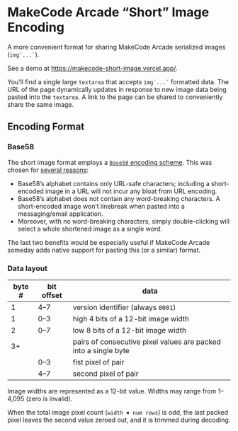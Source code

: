 # MakeCode Arcade “Short” Image Encoding

A more convenient format for sharing MakeCode Arcade serialized images (`` img`...` ``).

See a demo at https://makecode-short-image.vercel.app/.

You’ll find a single large `textarea` that accepts `` img`...` `` formatted data. The URL of the page dynamically updates in response to new image data being pasted into the `textarea`. A link to the page can be shared to conveniently share the same image.

## Encoding Format

### Base58

The short image format employs a [`Base58` encoding scheme](https://tools.ietf.org/id/draft-msporny-base58-02.html). This was chosen for [several reasons](https://tools.ietf.org/id/draft-msporny-base58-02.html#section-1-2):

-   Base58’s alphabet contains only URL-safe characters; including a short-encoded image in a URL will not incur any bloat from URL encoding.
-   Base58’s alphabet does not contain any word-breaking characters. A short-encoded image won’t linebreak when pasted into a messaging/email application.
-   Moreover, with no word-breaking characters, simply double-clicking will select a whole shortened image as a single word.

The last two benefits would be especially useful if MakeCode Arcade someday adds native support for pasting this (or a similar) format.

### Data layout

| byte # | bit offset | data                                                            |
| ------ | ---------- | --------------------------------------------------------------- |
| 1      | 4–7        | version identifier (always `0001`)                              |
| 1      | 0–3        | high 4 bits of a 12-bit image width                             |
| 2      | 0–7        | low 8 bits of a 12-bit image width                              |
| 3+     |            | pairs of consecutive pixel values are packed into a single byte |
|        | 0–3        | fist pixel of pair                                              |
|        | 4–7        | second pixel of pair                                            |

Image widths are represented as a 12-bit value. Widths may range from 1–4,095 (zero is invalid).

When the total image pixel count (`width ✖️ num rows`) is odd, the last packed pixel leaves the second value zeroed out, and it is trimmed during decoding.
